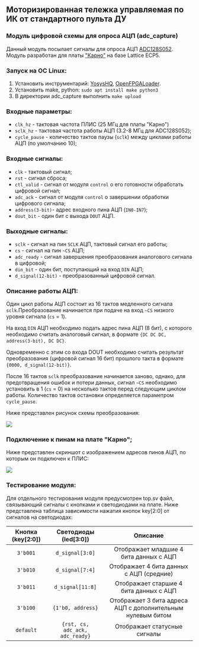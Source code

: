 ## Моторизированная тележка управляемая по ИК от стандартного пульта ДУ
### Модуль цифровой схемы для опроса АЦП (adc_capture)

Данный модуль посылает сигналы для опроса АЦП [ADC128S052](https://static.chipdip.ru/lib/827/DOC031827742.pdf).
Модуль разработан для платы ["Карно"](https://github.com/Fabmicro-LLC/Karnix_ASB-254/blob/master/Karnix_ASB-254-v1.1/schematics/Karnix_ASB.pdf) на базе Lattice ECP5.

### Запуск на ОС Linux:
1. Установить инструментарий: [YosysHQ](https://github.com/YosysHQ/oss-cad-suite-build/releases/), [OpenFPGALoader](https://github.com/trabucayre/openFPGALoader).
2. Установить make, python: `sudo apt install make python3`
3. В директории adc_capture выполнить `make upload`

### Входные параметры:
* `clk_hz` - тактовая частота ПЛИС (25 МГц для платы "Карно")
* `sclk_hz` - тактовая частота работы АЦП (3.2-8 МГц для ADC128S052);
* `cycle_pause` - количество тактов паузы (`sclk`) между циклами работы АЦП (по умолчанию 10);

### Входные сигналы:
* `clk` - тактовый сигнал;
* `rst` - сигнал сброса;
* `ctl_valid` - сигнал от модуля `control` о его готовности обработать цифровой сигнал; 
* `adc_ack` - сигнал от модуля `control` о завершении обработки цифрового сигнала;
* `address(3-bit)`- адрес входного пина АЦП (`IN0-IN7`);
* `dout_bit` - один бит с выхода `DOUT` АЦП.

### Выходные сигналы:
* `sclk` - сигнал на пин `SCLK` АЦП, тактовый сигнал его работы;
* `cs` - сигнал на пин `~CS` АЦП;
* `adc_ready` - сигнал завершения преобразования аналогового сигнала в цифровой;
* `din_bit` - один бит, поступающий на вход `DIN` АЦП;
* `d_signal(12-bit)` - преобразованный цифровой сигнал.

### Описание работы АЦП:
Один цикл работы АЦП состоит из 16 тактов медленного сигнала `sclk`.Преобразование начинается при подаче на вход `~CS` низкого уровня сигнала (`cs` = 1). 

На вход `DIN` АЦП необходимо подать адрес пина АЦП (8 бит), с которого необходимо считать аналоговый сигнал, в формате `{DC DC DC, address(3-bit), DC DC}`.

Одновременно с этим со входа DOUT необходимо считать результат преобразования (цифровой сигнал 16 бит) прошлого такта в формате `{0000, d_signal(12-bit)}`.

После 16 тактов `sclk` преобразование начинается заново, однако, для предотвращения ошибок и потери данных, сигнал `~CS` необходимо установить в 1 (`cs` = 0) на несколько тактов перед следующим циклом работы. Количество тактов остановки определяется параметром `cycle_pause`.

Ниже представлен рисунок схемы преобразования:

![](https://i.ibb.co/vxFh3NNr/image.png)

### Подключение к пинам на плате "Карно";
Ниже представлен скриншот с изображением адресов пинов АЦП, по которым он подключен к ПЛИС:

![](https://i.ibb.co/LhsV9h4c/image.png)

### Тестирование модуля:
Для отдельного тестирования модуля предусмотрен top.sv файл, связывающий сигналы с кнопками и светодиодами на плате.
Ниже представлена таблица зависимости нажатия кнопок key[2:0] от сигналов на светодиодах:

| Кнопка (key[2:0]) | Светодиоды (led[3:0])                              | Описание                                   |
|:-----------------:|:---------------------------------------------:|:------------------------------------------:|
| `3'b001`          | `d_signal[3:0]`                               | Отображает младшие 4 бита данных с АЦП    |
| `3'b010`          | `d_signal[7:4]`                               | Отображает 4 бита данных с АЦП (средние)   |
| `3'b011`          | `d_signal[11:8]`                              | Отображает старшие 4 бита данных с АЦП    |
| `3'b100`          | `{1'b0, address}`                             | Отображает 3 бита адреса АЦП с дополнительным нулевым битом |
| `default`         | `{rst, cs, adc_ack, adc_ready}`               | Отображает статусные сигналы            |

